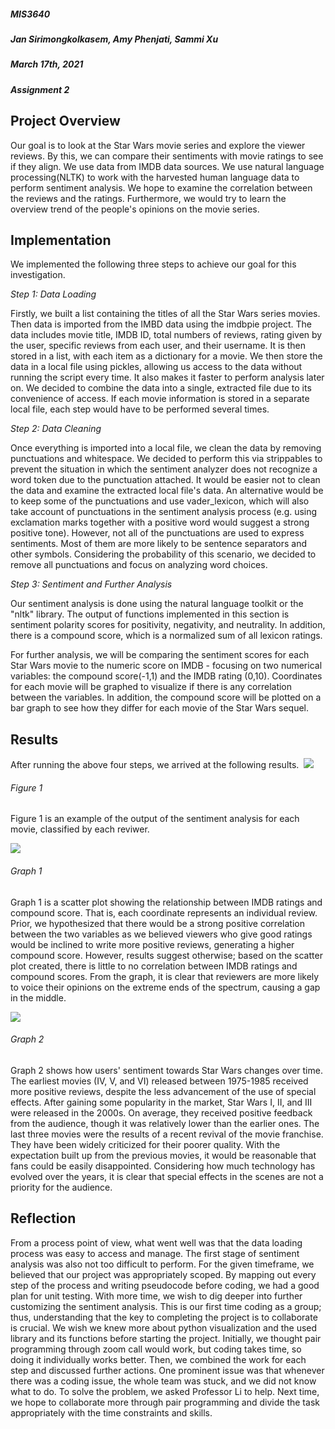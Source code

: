 ##### **MIS3640**

##### **Jan Sirimongkolkasem, Amy Phenjati, Sammi Xu**

##### **March 17th, 2021**

##### **Assignment 2**

## Project Overview
Our goal is to look at the Star Wars movie series and explore the viewer reviews. By this, we can compare their sentiments with movie ratings to see if they align. We use data from IMDB data sources. We use natural language processing(NLTK) to work with the harvested human language data to perform sentiment analysis. We hope to examine the correlation between the reviews and the ratings. Furthermore, we would try to learn the overview trend of the people's opinions on the movie series. 

## Implementation
We implemented the following three steps to achieve our goal for this investigation.

*Step 1: Data Loading*

Firstly, we built a list containing the titles of all the Star Wars series movies. Then data is imported from the IMBD data using the imdbpie project. The data includes movie title, IMDB ID, total numbers of reviews, rating given by the user, specific reviews from each user, and their username. It is then stored in a list, with each item as a dictionary for a movie. We then store the data in a local file using pickles, allowing us access to the data without running the script every time. It also makes it faster to perform analysis later on. We decided to combine the data into a single, extracted file due to its convenience of access. If each movie information is stored in a separate local file, each step would have to be performed several times.

*Step 2: Data Cleaning*

Once everything is imported into a local file, we clean the data by removing punctuations and whitespace. We decided to perform this via strippables to prevent the situation in which the sentiment analyzer does not recognize a word token due to the punctuation attached. It would be easier not to clean the data and examine the extracted local file's data. An alternative would be to keep some of the punctuations and use vader_lexicon, which will also take account of punctuations in the sentiment analysis process (e.g. using exclamation marks together with a positive word would suggest a strong positive tone). However, not all of the punctuations are used to express sentiments. Most of them are more likely to be sentence separators and other symbols. Considering the probability of this scenario, we decided to remove all punctuations and focus on analyzing word choices.

*Step 3: Sentiment and Further Analysis*

Our sentiment analysis is done using the natural language toolkit or the "nltk" library. The output of functions implemented in this section is sentiment polarity scores for positivity, negativity, and neutrality. In addition, there is a compound score, which is a normalized sum of all lexicon ratings. 

For further analysis, we will be comparing the sentiment scores for each Star Wars movie to the numeric score on IMDB - focusing on two numerical variables: the compound score(-1,1) and the IMDB rating (0,10). Coordinates for each movie will be graphed to visualize if there is any correlation between the variables. In addition, the compound score will be plotted on a bar graph to see how they differ for each movie of the Star Wars sequel. 

## Results
After running the above four steps, we arrived at the following results. 
![](https://lh6.googleusercontent.com/CUEwJj_yQW4dRPaDJ9f24yyoR3RbsidMsfHpnq9Z10sLP-gEAiQl9AwEP-hURmnThc3yIrkakcLv1F25gYbHgPfJw4N3Okh_ySug7iPIlm0u1VY4TULwNNvw_uypcA1tK-FDtNSD)
###### Figure 1

Figure 1 is an example of the output of the sentiment analysis for each movie, classified by each reviwer.

![](https://lh5.googleusercontent.com/pfDdcexvyLqCmGEQl4nFCpZ5HJe9ay3wx5CRAl6mB38kCMYgZ0oN7F6lXHJf6CKNOh_IfcXT8ViS5bH52M-1veTYPa23zWV0X9iy4bU4YGYYMo5pZB7nFTyZx4gKQd7lbjSjN168) 
###### Graph 1
Graph 1 is a scatter plot showing the relationship between IMDB ratings and compound score. That is, each coordinate represents an individual review. Prior, we hypothesized that there would be a strong positive correlation between the two variables as we believed viewers who give good ratings would be inclined to write more positive reviews, generating a higher compound score. However, results suggest otherwise; based on the scatter plot created, there is little to no correlation between IMDB ratings and compound scores. From the graph, it is clear that reviewers are more likely to voice their opinions on the extreme ends of the spectrum, causing a gap in the middle.

![](https://lh6.googleusercontent.com/hzT9Lh3GNP52n-wexPkU0evQOOYsuPZ7aj9sIkUCFGRtifi4qvtzDK9GWU4jekVfyLBKtI2hoh2lr8rK-FeCjoTb6SD1KYl-gElbM1-HSkorWWomC3D_49PYu0-uhmokXw-E4ctS)
###### Graph 2
Graph 2 shows how users' sentiment towards Star Wars changes over time. The earliest movies (IV, V, and VI) released between 1975-1985 received more positive reviews, despite the less advancement of the use of special effects. After gaining some popularity in the market, Star Wars I, II, and III were released in the 2000s. On average, they received positive feedback from the audience, though it was relatively lower than the earlier ones. The last three movies were the results of a recent revival of the movie franchise. They have been widely criticized for their poorer quality. With the expectation built up from the previous movies, it would be reasonable that fans could be easily disappointed. Considering how much technology has evolved over the years, it is clear that special effects in the scenes are not a priority for the audience. 

## Reflection
From a process point of view, what went well was that the data loading process was easy to access and manage. The first stage of sentiment analysis was also not too difficult to perform. For the given timeframe, we believed that our project was appropriately scoped. By mapping out every step of the process and writing pseudocode before coding, we had a good plan for unit testing. With more time, we wish to dig deeper into further customizing the sentiment analysis. This is our first time coding as a group; thus, understanding that the key to completing the project is to collaborate is crucial. We wish we knew more about python visualization and the used library and its functions before starting the project. Initially, we thought pair programming through zoom call would work, but coding takes time, so doing it individually works better. Then, we combined the work for each step and discussed further actions. One prominent issue was that whenever there was a coding issue, the whole team was stuck, and we did not know what to do. To solve the problem, we asked Professor Li to help. Next time, we hope to collaborate more through pair programming and divide the task appropriately with the time constraints and skills.
